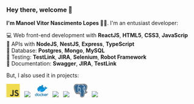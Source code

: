### Hey there, welcome 👋

**I'm Manoel Vitor Nascimento Lopes 👨‍🚀**. I'm an entusiast developer:

:computer: Web front-end development with **ReactJS**, **HTML5**, **CSS3**, **JavaScrip** <br/>
:satellite: APIs with **NodeJS**, **NestJS**, **Express**, **TypeScript**<br/>
:floppy_disk: Database: **Postgres**, **Mongo**,  **MySQL** <br/>
:wrench: Testing: **TestLink**, **JIRA**, **Selenium**, **Robot Framework** <br/>
:memo: Documentation: **Swagger**, **JIRA**, **TestLink**

But, I also used it in projects: 

<p>
  
<img src="https://raw.githubusercontent.com/github/explore/80688e429a7d4ef2fca1e82350fe8e3517d3494d/topics/javascript/javascript.png" height="35px"/>
&nbsp; 
<img src="https://upload.wikimedia.org/wikipedia/commons/thumb/a/a7/React-icon.svg/2300px-React-icon.svg.png" height="35px"/> 
&nbsp;
<img src="https://raw.githubusercontent.com/github/explore/80688e429a7d4ef2fca1e82350fe8e3517d3494d/topics/docker/docker.png" height="35px"/>
&nbsp;
<img src="https://www.mysql.com/common/logos/logo-mysql-170x115.png" height="35px"/>
&nbsp;
<img src="https://img.icons8.com/color/452/mongodb.png" height="35px"/>
&nbsp;
<img src="https://raw.githubusercontent.com/github/explore/80688e429a7d4ef2fca1e82350fe8e3517d3494d/topics/postgresql/postgresql.png" height="35px"/> 
&nbsp; 
<img src="https://sdtimes.com/wp-content/uploads/2018/04/1_tfZa4vsI6UusJYt_fzvGnQ.png" height="35px" />   
&nbsp;
</p>

